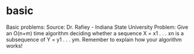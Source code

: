 # basic
Basic problems: 
Source: Dr. Rafiey - Indiana State University
Problem:
Give an O(n+m) time algorithm deciding whether a sequence X = x1 . . . xn
is a subsequence of Y = y1 . . . ym. Remember to explain how your algorithm works!
